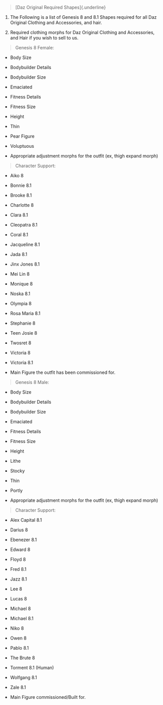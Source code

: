 > [Daz Original Required Shapes]{.underline}

1.  The Following is a list of Genesis 8 and 8.1 Shapes required for all
    Daz Original Clothing and Accessories, and hair.

2.  Required clothing morphs for Daz Original Clothing and Accessories,
    and Hair if you wish to sell to us.

> Genesis 8 Female:

-   Body Size

-   Bodybuilder Details

-   Bodybuilder Size

-   Emaciated

-   Fitness Details

-   Fitness Size

-   Height

-   Thin

-   Pear Figure

-   Voluptuous

-   Appropriate adjustment morphs for the outfit (ex, thigh expand
    morph)

> Character Support:

-   Aiko 8

-   Bonnie 8.1

-   Brooke 8.1

-   Charlotte 8

-   Clara 8.1

-   Cleopatra 8.1

-   Coral 8.1

-   Jacqueline 8.1

-   Jada 8.1

-   Jinx Jones 8.1

-   Mei Lin 8

-   Monique 8

-   Noska 8.1

-   Olympia 8

-   Rosa Maria 8.1

-   Stephanie 8

-   Teen Josie 8

-   Twosret 8

-   Victoria 8

-   Victoria 8.1

-   Main Figure the outfit has been commissioned for.

> Genesis 8 Male:

-   Body Size

-   Bodybuilder Details

-   Bodybuilder Size

-   Emaciated

-   Fitness Details

-   Fitness Size

-   Height

-   Lithe

-   Stocky

-   Thin

-   Portly

-   Appropriate adjustment morphs for the outfit (ex, thigh expand
    morph)

> Character Support:

-   Alex Capital 8.1

-   Darius 8

-   Ebenezer 8.1

-   Edward 8

-   Floyd 8

-   Fred 8.1

-   Jazz 8.1

-   Lee 8

-   Lucas 8

-   Michael 8

-   Michael 8.1

-   Niko 8

-   Owen 8

-   Pablo 8.1

-   The Brute 8

-   Torment 8.1 (Human)

-   Wolfgang 8.1

-   Zale 8.1

-   Main Figure commissioned/Built for.

